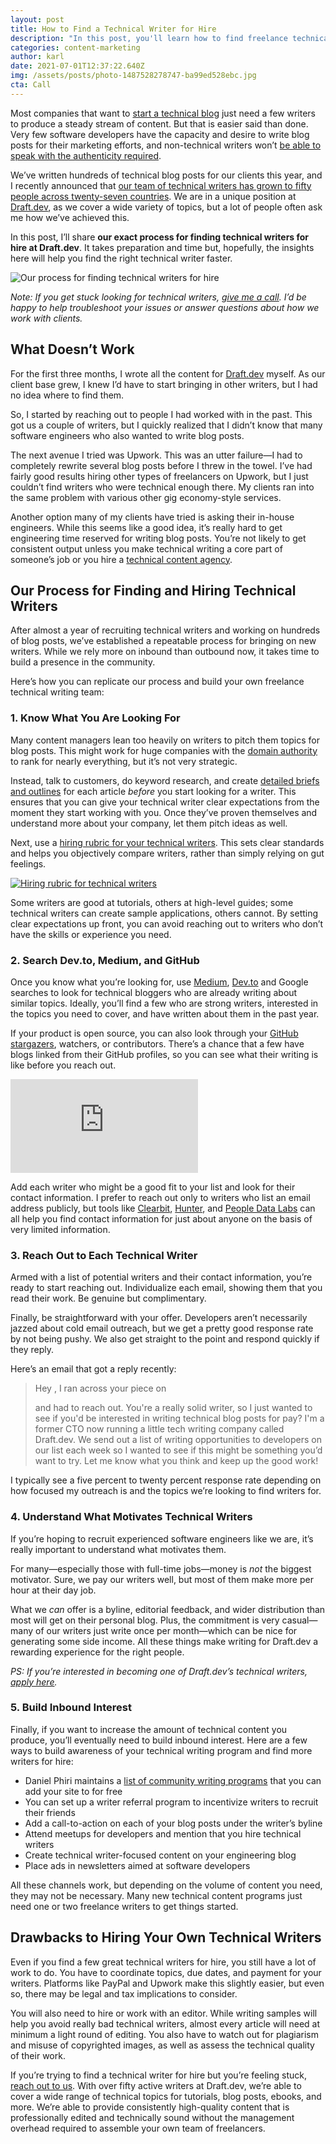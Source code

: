 ```yaml
---
layout: post
title: How to Find a Technical Writer for Hire
description: "In this post, you'll learn how to find freelance technical writers to help you produce blog posts and other content online."
categories: content-marketing
author: karl
date: 2021-07-01T12:37:22.640Z
img: /assets/posts/photo-1487528278747-ba99ed528ebc.jpg
cta: Call
---
```

Most companies that want to [start a technical blog](https://draft.dev/learn/three-questions) just need a few writers to produce a steady stream of content. But that is easier said than done. Very few software developers have the capacity and desire to write blog posts for their marketing efforts, and non-technical writers won’t [be able to speak with the authenticity required](https://draft.dev/learn/b2d-marketing-tips).

We’ve written hundreds of technical blog posts for our clients this year, and I recently announced that [our team of technical writers has grown to fifty people across twenty-seven countries](https://twitter.com/KarlLHughes/status/1384234165231525898). We are in a unique position at [Draft.dev](https://draft.dev), as we cover a wide variety of topics, but a lot of people often ask me how we’ve achieved this.

In this post, I’ll share **our exact process for finding technical writers for hire at Draft.dev**. It takes preparation and time but, hopefully, the insights here will help you find the right technical writer faster.

![Our process for finding technical writers for hire](https://i.imgur.com/AKgxmkL.png)

_Note: If you get stuck looking for technical writers, [give me a call](https://draft.dev/call). I’d be happy to help troubleshoot your issues or answer questions about how we work with clients._

## What Doesn’t Work

For the first three months, I wrote all the content for [Draft.dev](https://draft.dev) myself. As our client base grew, I knew I’d have to start bringing in other writers, but I had no idea where to find them.

So, I started by reaching out to people I had worked with in the past. This got us a couple of writers, but I quickly realized that I didn’t know that many software engineers who also wanted to write blog posts.

The next avenue I tried was Upwork. This was an utter failure—I had to completely rewrite several blog posts before I threw in the towel. I’ve had fairly good results hiring other types of freelancers on Upwork, but I just couldn’t find writers who were technical enough there. My clients ran into the same problem with various other gig economy-style services.

Another option many of my clients have tried is asking their in-house engineers. While this seems like a good idea, it’s really hard to get engineering time reserved for writing blog posts. You’re not likely to get consistent output unless you make technical writing a core part of someone’s job or you hire a [technical content agency](http://draft.dev/).

## Our Process for Finding and Hiring Technical Writers

After almost a year of recruiting technical writers and working on hundreds of blog posts, we’ve established a repeatable process for bringing on new writers. While we rely more on inbound than outbound now, it takes time to build a presence in the community.

Here’s how you can replicate our process and build your own freelance technical writing team:

### 1. Know What You Are Looking For

Many content managers lean too heavily on writers to pitch them topics for blog posts. This might work for huge companies with the [domain authority](https://moz.com/learn/seo/domain-authority) to rank for nearly everything, but it’s not very strategic.

Instead, talk to customers, do keyword research, and create [detailed briefs and outlines](https://draft.dev/learn/content-plan) for each article *before* you start looking for a writer. This ensures that you can give your technical writer clear expectations from the moment they start working with you. Once they’ve proven themselves and understand more about your company, let them pitch ideas as well.

Next, use a [hiring rubric for your technical writers](https://draft.dev/learn/technical-writing-rubric). This sets clear standards and helps you objectively compare writers, rather than simply relying on gut feelings.

[![Hiring rubric for technical writers](https://draft.dev/learn/assets/posts/hiring-rubric.png)](https://draft.dev/learn/technical-writing-rubric)

Some writers are good at tutorials, others at high-level guides; some technical writers can create sample applications, others cannot. By setting clear expectations up front, you can avoid reaching out to writers who don’t have the skills or experience you need.

### 2. Search Dev.to, Medium, and GitHub

Once you know what you’re looking for, use [Medium](https://medium.com/), [Dev.to](https://dev.to/) and Google searches to look for technical bloggers who are already writing about similar topics. Ideally, you’ll find a few who are strong writers, interested in the topics you need to cover, and have written about them in the past year.

If your product is open source, you can also look through your [GitHub stargazers](https://docs.github.com/en/rest/reference/activity#starring), watchers, or contributors. There’s a chance that a few have blogs linked from their GitHub profiles, so you can see what their writing is like before you reach out.

<div class='embed-container'>
<iframe src='https://www.youtube.com/embed/LctsOW4dRcM' frameborder='0' allowfullscreen></iframe>
</div>

Add each writer who might be a good fit to your list and look for their contact information. I prefer to reach out only to writers who list an email address publicly, but tools like [Clearbit](https://clearbit.com/), [Hunter](https://hunter.io/), and [People Data Labs](https://peopledatalabs.com/) can all help you find contact information for just about anyone on the basis of very limited information.

### 3. Reach Out to Each Technical Writer

Armed with a list of potential writers and their contact information, you’re ready to start reaching out. Individualize each email, showing them that you read their work. Be genuine but complimentary.

Finally, be straightforward with your offer. Developers aren’t necessarily jazzed about cold email outreach, but we get a pretty good response rate by not being pushy. We also get straight to the point and respond quickly if they reply.

Here’s an email that got a reply recently:

> Hey <NAME>,
> I ran across your piece on <ARTICLE TOPIC> and had to reach out. You're a really solid writer, so I just wanted to see if you'd be interested in writing technical blog posts for pay?
> I'm a former CTO now running a little tech writing company called Draft.dev. We send out a list of writing opportunities to developers on our list each week so I wanted to see if this might be something you’d want to try.
> Let me know what you think and keep up the good work!

I typically see a five percent to twenty percent response rate depending on how focused my outreach is and the topics we’re looking to find writers for.

### 4. Understand What Motivates Technical Writers

If you’re hoping to recruit experienced software engineers like we are, it’s really important to understand what motivates them.

For many—especially those with full-time jobs—money is _not_ the biggest motivator. Sure, we pay our writers well, but most of them make more per hour at their day job.

What we _can_ offer is a byline, editorial feedback, and wider distribution than most will get on their personal blog. Plus, the commitment is very casual—many of our writers just write once per month—which can be nice for generating some side income. All these things make writing for Draft.dev a rewarding experience for the right people.

_PS: If you’re interested in becoming one of Draft.dev’s technical writers, [apply here](https://draft.dev/write)._

### 5. Build Inbound Interest

Finally, if you want to increase the amount of technical content you produce, you’ll eventually need to build inbound interest. Here are a few ways to build awareness of your technical writing program and find more writers for hire:

-  Daniel Phiri maintains a [list of community writing programs](https://github.com/malgamves/CommunityWriterPrograms) that you can add your site to for free
- You can set up a writer referral program to incentivize writers to recruit their friends
- Add a call-to-action on each of your blog posts under the writer’s byline
- Attend meetups for developers and mention that you hire technical writers
- Create technical writer-focused content on your engineering blog
- Place ads in newsletters aimed at software developers

All these channels work, but depending on the volume of content you need, they may not be necessary. Many new technical content programs just need one or two freelance writers to get things started.

## Drawbacks to Hiring Your Own Technical Writers

Even if you find a few great technical writers for hire, you still have a lot of work to do. You have to coordinate topics, due dates, and payment for your writers. Platforms like PayPal and Upwork make this slightly easier, but even so, there may be legal and tax implications to consider.

You will also need to hire or work with an editor. While writing samples will help you avoid really bad technical writers, almost every article will need at minimum a light round of editing. You also have to watch out for plagiarism and misuse of copyrighted images, as well as assess the technical quality of their work.

If you’re trying to find a technical writer for hire but you’re feeling stuck, [reach out to us](https://draft.dev/call). With over fifty active writers at Draft.dev, we’re able to cover a wide range of technical topics for tutorials, blog posts, ebooks, and more. We’re able to provide consistently high-quality content that is professionally edited and technically sound without the management overhead required to assemble your own team of freelancers.
